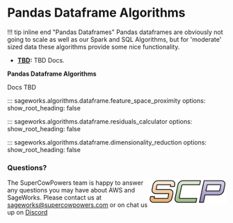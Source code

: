 # Pandas Dataframe Algorithms

!!! tip inline end "Pandas Dataframes"
    Pandas dataframes are obviously not going to scale as well as our Spark and SQL Algorithms, but for 'moderate' sized data these algorithms provide some nice functionality.
    
- **[TBD](overview.md):** TBD Docs.

**Pandas Dataframe Algorithms**

Docs TBD

::: sageworks.algorithms.dataframe.feature_space_proximity
    options:
      show_root_heading: false

::: sageworks.algorithms.dataframe.residuals_calculator
    options:
      show_root_heading: false

::: sageworks.algorithms.dataframe.dimensionality_reduction
    options:
      show_root_heading: false

### Questions?
<img align="right" src="../../../images/scp.png" width="180">

The SuperCowPowers team is happy to answer any questions you may have about AWS and SageWorks. Please contact us at [sageworks@supercowpowers.com](mailto:sageworks@supercowpowers.com) or on chat us up on [Discord](https://discord.gg/WHAJuz8sw8) 


